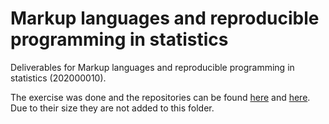 # Markup languages and reproducible programming in statistics

Deliverables for Markup languages and reproducible programming in statistics (202000010).

The exercise was done and the repositories can be found [here](https://github.com/flo1met/markup2020) and [here](https://github.com/flo1met/markup).
Due to their size they are not added to this folder.